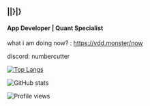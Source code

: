 ### \||}|}
#### App Developer \| Quant Specialist

what i am doing now? : https://vdd.monster/now

discord: numbercutter

[![Top Langs](https://github-readme-stats.vercel.app/api/top-langs/?username=numbercutter)](https://github.com/anuraghazra/github-readme-stats)

![GitHub stats](https://github-readme-stats.vercel.app/api?username=numbercutter&show_icons=true)  

![Profile views](https://gpvc.arturio.dev/numbercutter)  
